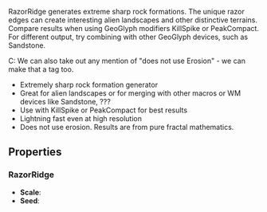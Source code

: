 RazorRidge generates extreme sharp rock formations. The unique razor edges can create interesting alien landscapes and other distinctive terrains. Compare results when using GeoGlyph modifiers KillSpike or PeakCompact. For different output, try combining with other GeoGlyph devices, such as Sandstone.

C: We can also take out any mention of "does not use Erosion" - we can make that a tag too.

- Extremely sharp rock formation generator
- Great for alien landscapes or for merging with other macros or WM devices like Sandstone, ???
- Use with KillSpike or PeakCompact for best results
- Lightning fast even at high resolution
- Does not use erosion. Results are from pure fractal mathematics.

## Properties

### RazorRidge 

- **Scale**: 
- **Seed**: 



